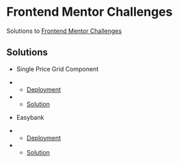 # Frontend Mentor Challenges

Solutions to [Frontend Mentor Challenges](https://www.frontendmentor.io/challenges)

## Solutions

- Single Price Grid Component
- - [Deployment](https://harrim91.github.io/frontend-mentor-challenges/single-price-grid-component/)
- - [Solution](https://www.frontendmentor.io/solutions/htmlcss-single-price-grid-component-P0mzKZdEX)

- Easybank
- - [Deployment](https://harrim91.github.io/frontend-mentor-challenges/easybank/)
- - [Solution](https://www.frontendmentor.io/solutions/easybank-landing-page-eSH5p-tEk)
